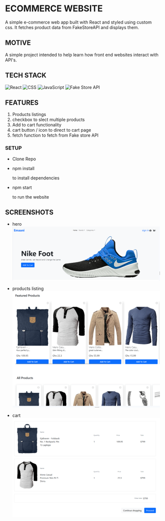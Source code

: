 # ECOMMERCE WEBSITE

A simple e-commerce web app built with React and styled using custom css. It fetches product data from FakeStoreAPI and displays them.

## MOTIVE

A simple project intended to help learn how front end websites interact with API's.

## TECH STACK

![React](https://img.shields.io/badge/React-61DAFB?style=for-the-badge&logo=react&logoColor=white)
![CSS](https://img.shields.io/badge/CSS3-264de4?style=for-the-badge&logo=css3&logoColor=white)
![JavaScript](https://img.shields.io/badge/JavaScript-F7DF1E?style=for-the-badge&logo=javascript&logoColor=black)
![Fake Store API](https://img.shields.io/badge/API-FakeStoreAPI-blue?style=for-the-badge&logo=api&logoColor=white)

## FEATURES

1. Products listings
2. checkbox to slect multiple products
3. Add to cart functionality
4. cart button / icon to direct to cart page
5. fetch function to fetch from Fake store API

### SETUP

- Clone Repo
- npm install

  to install dependencies

- npm start

  to run the website

## SCREENSHOTS

- hero
  ![front page](public/img/image.png)

- products listing
  ![front page](public/img/image2.png)

- cart
  ![front page](public/img/image3.png)
